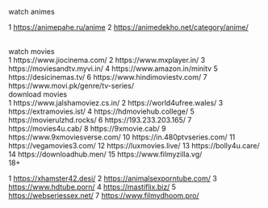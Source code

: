 watch animes
<br>

1 https://animepahe.ru/anime
2 https://animedekho.net/category/anime/

<br>
watch movies
<br>
1 https://www.jiocinema.com/
2 https://www.mxplayer.in/
3 https://moviesandtv.myvi.in/
4 https://www.amazon.in/minitv
5 https://desicinemas.tv/
6 https://www.hindimoviestv.com/
7 https://www.movi.pk/genre/tv-series/

<br>
download movies
<br>
1 https://www.jalshamoviez.cs.in/
2 https://world4ufree.wales/
3 https://extramovies.ist/
4 https://hdmoviehub.college/
5 https://movierulzhd.rocks/
6 https://193.233.203.165/
7 https://movies4u.cab/
8 https://9xmovie.cab/
9 https://www.9xmoviesverse.com/
10 https://in.480ptvseries.com/
11 https://vegamovies3.com/
12 https://luxmovies.live/
13 https://bolly4u.care/
14 https://downloadhub.men/
15 https://www.filmyzilla.vg/

<br>
18+
<br>

1 https://xhamster42.desi/
2 https://animalsexporntube.com/
3  https://www.hdtube.porn/
4 https://mastiflix.biz/
5 https://webseriessex.net/
7 https://www.filmydhoom.pro/
